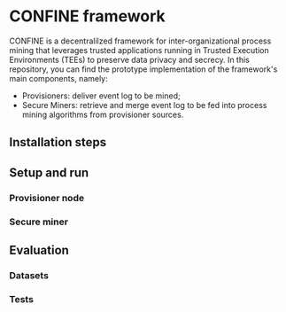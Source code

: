 # CONFINE framework
CONFINE is a decentralilzed framework for inter-organizational process mining that leverages trusted applications running in Trusted Execution Environments (TEEs) to preserve data privacy and secrecy. In this repository, you can find the prototype implementation of the framework's main components, namely:

- Provisioners: deliver event log to be mined;
- Secure Miners: retrieve and merge event log to be fed into process mining algorithms from provisioner sources.
## Installation steps
## Setup and run
### Provisioner node
### Secure miner
## Evaluation
### Datasets
### Tests
